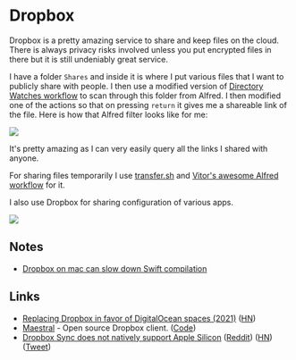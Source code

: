 # Dropbox

Dropbox is a pretty amazing service to share and keep files on the cloud. There is always privacy risks involved unless you put encrypted files in there but it is still undeniably great service.

I have a folder `Shares` and inside it is where I put various files that I want to publicly share with people. I then use a modified version of [Directory Watches workflow](https://github.com/nikitavoloboev/small-workflows/blob/master/augmentations/Directory%20watches.alfredworkflow?raw=true) to scan through this folder from Alfred. I then modified one of the actions so that on pressing `return` it gives me a shareable link of the file. Here is how that Alfred filter looks like for me:

![](https://i.imgur.com/ipbEhil.png)

It's pretty amazing as I can very easily query all the links I shared with anyone.

For sharing files temporarily I use [transfer.sh](https://transfer.sh) and [Vitor's awesome Alfred workflow](https://www.alfredforum.com/topic/5233-uploadfile-%E2%80%94-upload-files-and-directories-for-easy-sharing/) for it.

I also use Dropbox for sharing configuration of various apps.

![](https://i.imgur.com/F9nsqBn.png)

## Notes

* [Dropbox on mac can slow down Swift compilation](https://twitter.com/macguru17/status/1458037982435418119)

## Links

* [Replacing Dropbox in favor of DigitalOcean spaces (2021)](https://mitjafelicijan.com/replacing-dropbox-in-favor-of-digitalocean-spaces.html) ([HN](https://news.ycombinator.com/item?id=25909336))
* [Maestral](https://maestral.app) - Open source Dropbox client. ([Code](https://github.com/samschott/maestral))
* [Dropbox Sync does not natively support Apple Silicon](https://twitter.com/mitchellh/status/1453394500848537605) ([Reddit](https://www.reddit.com/r/apple/comments/qh6or2/dropbox\_doesnt\_support\_apple\_silicon\_natively\_yet/)) ([HN](https://news.ycombinator.com/item?id=29026304)) ([Tweet](https://twitter.com/marcoarment/status/1453735403626766341))
